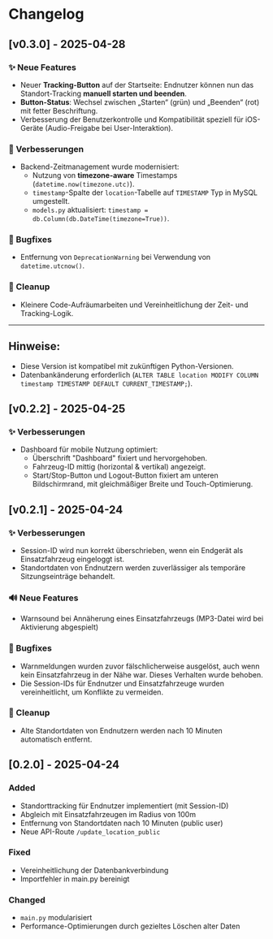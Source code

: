 # Changelog

## [v0.3.0] - 2025-04-28

### ✨ Neue Features
- Neuer **Tracking-Button** auf der Startseite: Endnutzer können nun das Standort-Tracking **manuell starten und beenden**.
- **Button-Status**: Wechsel zwischen „Starten“ (grün) und „Beenden“ (rot) mit fetter Beschriftung.
- Verbesserung der Benutzerkontrolle und Kompatibilität speziell für iOS-Geräte (Audio-Freigabe bei User-Interaktion).

### 🔧 Verbesserungen
- Backend-Zeitmanagement wurde modernisiert:
  - Nutzung von **timezone-aware** Timestamps (`datetime.now(timezone.utc)`).
  - `timestamp`-Spalte der `location`-Tabelle auf `TIMESTAMP` Typ in MySQL umgestellt.
  - `models.py` aktualisiert: `timestamp = db.Column(db.DateTime(timezone=True))`.

### 🐛 Bugfixes
- Entfernung von `DeprecationWarning` bei Verwendung von `datetime.utcnow()`.

### 🧹 Cleanup
- Kleinere Code-Aufräumarbeiten und Vereinheitlichung der Zeit- und Tracking-Logik.

---

## Hinweise:
- Diese Version ist kompatibel mit zukünftigen Python-Versionen.
- Datenbankänderung erforderlich (`ALTER TABLE location MODIFY COLUMN timestamp TIMESTAMP DEFAULT CURRENT_TIMESTAMP;`).

## [v0.2.2] - 2025-04-25

### ✨ Verbesserungen
- Dashboard für mobile Nutzung optimiert:
  - Überschrift "Dashboard" fixiert und hervorgehoben.
  - Fahrzeug-ID mittig (horizontal & vertikal) angezeigt.
  - Start/Stop-Button und Logout-Button fixiert am unteren Bildschirmrand, mit gleichmäßiger Breite und Touch-Optimierung.

## [v0.2.1] - 2025-04-24

### ✨ Verbesserungen
- Session-ID wird nun korrekt überschrieben, wenn ein Endgerät als Einsatzfahrzeug eingeloggt ist.
- Standortdaten von Endnutzern werden zuverlässiger als temporäre Sitzungseinträge behandelt.

### 🔊 Neue Features
- Warnsound bei Annäherung eines Einsatzfahrzeugs (MP3-Datei wird bei Aktivierung abgespielt)

### 🐛 Bugfixes
- Warnmeldungen wurden zuvor fälschlicherweise ausgelöst, auch wenn kein Einsatzfahrzeug in der Nähe war. Dieses Verhalten wurde behoben.
- Die Session-IDs für Endnutzer und Einsatzfahrzeuge wurden vereinheitlicht, um Konflikte zu vermeiden.

### 🧹 Cleanup
- Alte Standortdaten von Endnutzern werden nach 10 Minuten automatisch entfernt.


## [0.2.0] - 2025-04-24

### Added
- Standorttracking für Endnutzer implementiert (mit Session-ID)
- Abgleich mit Einsatzfahrzeugen im Radius von 100m
- Entfernung von Standortdaten nach 10 Minuten (public user)
- Neue API-Route `/update_location_public`

### Fixed
- Vereinheitlichung der Datenbankverbindung
- Importfehler in main.py bereinigt

### Changed
- `main.py` modularisiert
- Performance-Optimierungen durch gezieltes Löschen alter Daten
